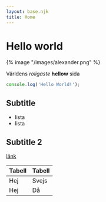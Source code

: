 ```yaml
---
layout: base.njk
title: Home
---
```



# Hello world

{% image "/images/alexander.png" %}


Världens *roligaste* **hellow** sida

```js
console.log('Hello World!');
```

## Subtitle

* lista
* lista


## Subtitle 2


[länk](https://www.google.se)


| Tabell | Tabell |
| -------|------- |
| Hej | Svejs |
| Hej | Då |

